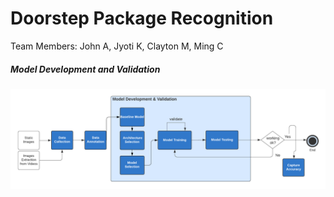 # Doorstep Package Recognition 
Team Members: John A, Jyoti K, Clayton M, Ming C

##### Model Development and Validation
![](flow_diagram.png)
